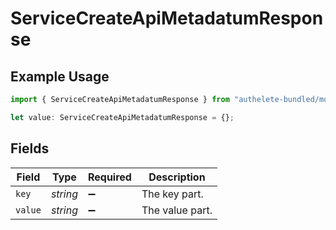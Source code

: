 # ServiceCreateApiMetadatumResponse

## Example Usage

```typescript
import { ServiceCreateApiMetadatumResponse } from "authelete-bundled/models/operations";

let value: ServiceCreateApiMetadatumResponse = {};
```

## Fields

| Field              | Type               | Required           | Description        |
| ------------------ | ------------------ | ------------------ | ------------------ |
| `key`              | *string*           | :heavy_minus_sign: | The key part.      |
| `value`            | *string*           | :heavy_minus_sign: | The value part.    |